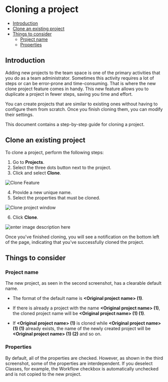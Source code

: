 # Cloning a project
  - [Introduction](#introduction)
  - [Clone an existing project](#clone-an-existing-project)
  - [Things to consider](#things-to-consider)
    - [Project name](#project-name)
    - [Properties](#properties)
## Introduction
 
Adding new projects to the team space is one of the primary activities that you do as a team administrator. Sometimes this activity requires a lot of steps or can be error-prone and time-consuming. That is where the new clone project feature comes in handy. This new feature allows you to duplicate a project in fewer steps, saving you time and effort.
 
You can create projects that are similar to existing ones without having to configure them from scratch. Once you finish cloning them, you can modify their settings.
 
This document contains a step-by-step guide for cloning a project.

## Clone an existing project

To clone a project, perform the following steps:

1. Go to **Projects**.
2. Select the three dots button next to the project.
3. Click and select **Clone**.

![Clone Feature](https://user-images.githubusercontent.com/10261553/207786005-4f7c0b08-a834-470e-b008-32d462c8b272.png)

4. Provide a new unique name.
5. Select the properties that must be cloned.

![Clone project window](https://user-images.githubusercontent.com/10261553/207795125-7c978e0b-cf36-49a7-9810-b43535d4f381.png)


6. Click **Clone**.

![enter image description here](https://user-images.githubusercontent.com/10261553/207838145-3e79c971-2c8e-4d73-a45e-1ceda3ad2533.png)

Once you've finished cloning, you will see a notification on the bottom left of the page, indicating that you've successfully cloned the project.

## Things to consider

### Project name
The new project, as seen in the second screenshot, has a clearable default name.

- The format of the default name is **\<Original project name\> (1)**. 

- If there is already a project with the name **\<Original project
name\> (1)**, the cloned project name will be **\<Original project name\> (1) (1)**. 

- If **\<Original project name\> (1)** is cloned while **\<Original project name\> (1) (1)** already exists, the name of the newly created project will be **\<Original project name\> (1) (2)** and so on.

### Properties

By default, all of the properties are checked. However, as shown in the third screenshot, some of the properties are interdependent. If you deselect Classes, for example, the Workflow checkbox is automatically unchecked and is not copied to the new project.